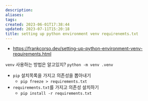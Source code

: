```yaml
---
description:
aliases: 
tags: 
created: 2023-06-01T17:38:44
updated: 2023-07-11T15:20:18
title: setting up python environment venv requirenemts.txt
---
```

- https://frankcorso.dev/setting-up-python-environment-venv-requirements.html

`venv` 사용하는 방법은 알고있지? `python -m venv .venv`

- `pip` 설치목록을 가지고 의존성을 뽑아내기
	- `pip freeze > requirements.txt`
- `requirements.txt`를 가지고 의존성 설치하기
	- `pip install -r requirements.txt`